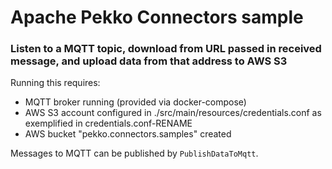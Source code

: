 # Apache Pekko Connectors sample

### Listen to a MQTT topic, download from URL passed in received message, and upload data from that address to AWS S3

Running this requires:
- MQTT broker running (provided via docker-compose)
- AWS S3 account configured in ./src/main/resources/credentials.conf as exemplified in credentials.conf-RENAME 
- AWS bucket "pekko.connectors.samples" created 

Messages to MQTT can be published by `PublishDataToMqtt`.
